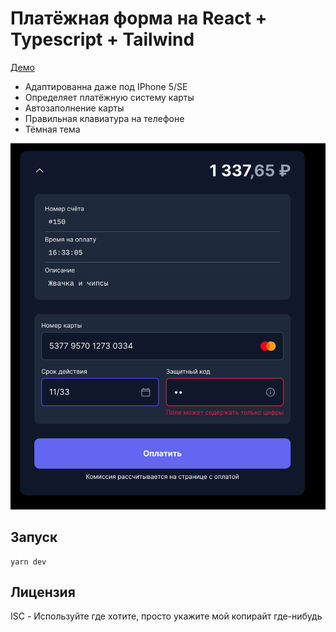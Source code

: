# Платёжная форма на React + Typescript + Tailwind 

[Демо](https://codesandbox.io/p/github/AlexXanderGrib/payform-react/main)

- Адаптированна даже под IPhone 5/SE
- Определяет платёжную систему карты
- Автозаполнение карты
- Правильная клавиатура на телефоне
- Тёмная тема


![Скриншот](docs/screenshot.png)

## Запуск

```
yarn dev
```

## Лицензия

ISC - Используйте где хотите, просто укажите мой копирайт где-нибудь
